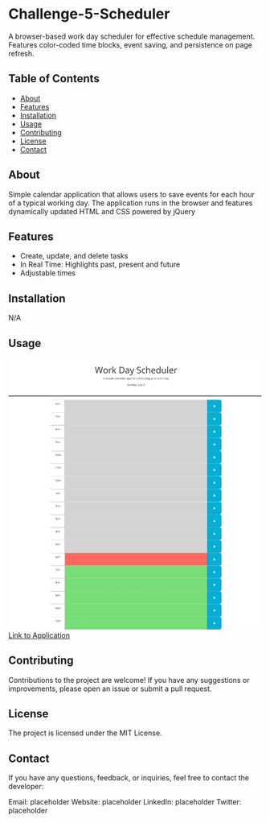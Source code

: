 # Challenge-5-Scheduler

A browser-based work day scheduler for effective schedule management. Features color-coded time blocks, event saving, and persistence on page refresh.

## Table of Contents

- [About](#about)
- [Features](#features)
- [Installation](#installation)
- [Usage](#usage)
- [Contributing](#contributing)
- [License](#license)
- [Contact](#contact)

## About

Simple calendar application that allows users to save events for each hour of a typical working day. The application runs in the browser and features dynamically updated HTML and CSS powered by jQuery

## Features

- Create, update, and delete tasks
- In Real Time: Highlights past, present and future
- Adjustable times

## Installation

N/A

## Usage

![Screenshot of Home Page](./assets/imgs/screenshot.jpeg?raw=true "Screenshot of Website")
[Link to Application](https://vinoshan.github.io/Challenge-5-Scheduler/)

## Contributing

Contributions to the project are welcome! If you have any suggestions or improvements, please open an issue or submit a pull request.

## License

The project is licensed under the MIT License.

## Contact

If you have any questions, feedback, or inquiries, feel free to contact the developer:

Email: placeholder
Website: placeholder
LinkedIn: placeholder
Twitter: placeholder
